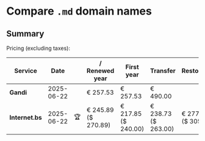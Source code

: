 # Compare `.md` domain names

## Summary

Pricing (excluding taxes):

| Service | Date |  | / Renewed year | First year | Transfer | Restoration |
|--|--|--|--|--|--|--|
| **Gandi** | 2025-06-22 |  | € 257.53 | € 257.53 | € 490.00 |  |
| **Internet.bs** | 2025-06-22 | 🏆 | € 245.89<br>($ 270.89) | € 217.85<br>($ 240.00) | € 238.73<br>($ 263.00) | € 277.69<br>($ 305.89) |
